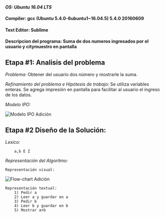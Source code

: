#### _OS: Ubuntu 16.04 LTS_

#### Compiler: gcc (Ubuntu 5.4.0-6ubuntu1~16.04.5) 5.4.0 20160609

#### Text Editor: Sublime

#### Descripcion del programa: Suma de dos numeros ingresados por el usuario y citymuestro en pantalla

## **Etapa #1: Analisis del problema**

_Problema:_ Obtener del usuario dos número y mostrarle la suma.

_Refinamiento del problema e Hipótesis de trabajo:_ Se utiliza variables enteras. Se agrega impresión en pantalla para facilitar al usuario el ingreso de los datos.

_Modelo IPO:_

![Modelo IPO  Adición](https://github.com/alejandrogrc/AED/blob/master/Imagenes/IPO/Adicion.png)


## **Etapa #2 Diseño de la Solución:**

_Lexico:_ 

		a,b E Z

_Representación del Algoritmo:_

    Representación visual: 


![Flow-chart Adición](https://github.com/alejandrogrc/AED/blob/master/Imagenes/Flow-Chart/Adicion-FlowChart.png)


    Representación textual: 
        1) Pedir a
        2) Leer a y guardar en a
        3) Pedir b
        4) Leer b y guardar en b
        5) Mostrar a+b
	
